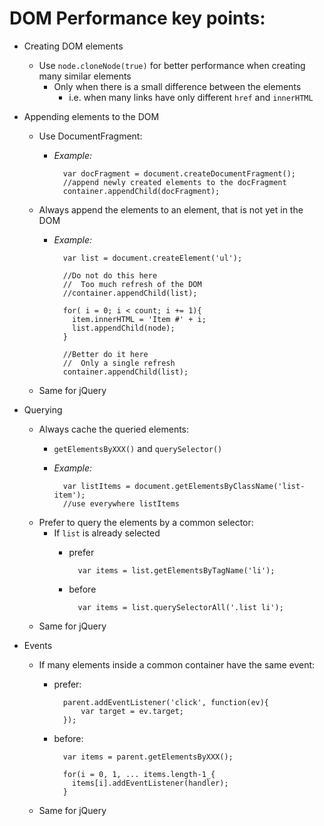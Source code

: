 # DOM Performance key points:
- Creating DOM elements
  - Use `node.cloneNode(true)` for better performance when creating many similar elements 
    - Only when there is a small difference between the elements
      - i.e. when many links have only different `href` and `innerHTML` 
- Appending elements to the DOM
  - Use DocumentFragment:
    - _Example:_
    
      
            var docFragment = document.createDocumentFragment();
            //append newly created elements to the docFragment          
            container.appendChild(docFragment);
          
          
  - Always append the elements to an element, that is not yet in the DOM
    - _Example:_
      
      
      
            var list = document.createElement('ul');
            
            //Do not do this here
            //  Too much refresh of the DOM 
            //container.appendChild(list);
            
            for( i = 0; i < count; i += 1){
              item.innerHTML = 'Item #' + i;
              list.appendChild(node);
            }
            
            //Better do it here
            //  Only a single refresh
            container.appendChild(list);
        
  - Same for jQuery
        
- Querying
  - Always cache the queried elements:
    - `getElementsByXXX()` and `querySelector()` 
    - _Example:_
      
      
      
            
            var listItems = document.getElementsByClassName('list-item');
            //use everywhere listItems
        
  - Prefer to query the elements by a common selector:
    - If `list` is already selected
      - prefer
        
        
        
         
         
              var items = list.getElementsByTagName('li');
        
      - before
            
            
              var items = list.querySelectorAll('.list li');
              
              
              
              
  - Same for jQuery
                
- Events
  - If many elements inside a common container have the same event:
    - prefer:
      
      
    
            parent.addEventListener('click', function(ev){
                var target = ev.target;
            });
        
    - before:
        
        
            var items = parent.getElementsByXXX();
        
            for(i = 0, 1, ... items.length-1_{
              items[i].addEventListener(handler);
            }
            
            
  - Same for jQuery
